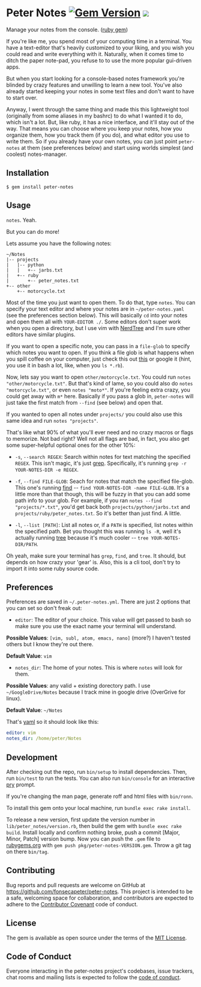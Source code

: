 # Peter Notes [![Gem Version](https://badge.fury.io/rb/peter-notes.svg)](https://badge.fury.io/rb/peter-notes)  <a href="https://travis-ci.org/fonsecapeter/peter-notes"><img src="https://travis-ci.org/fonsecapeter/peter-notes.svg?branch=master"></img></a>

Manage your notes from the console. ([ruby gem](https://rubygems.org/gems/peter-notes/))

If you're like me, you spend most of your computing time in a terminal. You have a text-editor that's heavily customized to your liking, and you wish you could read and write everything with it. Naturally, when it comes time to ditch the paper note-pad, you refuse to to use the more popular gui-driven apps.

But when you start looking for a console-based notes framework you're blinded by crazy features and unwilling to learn a new tool. You've also already started keeping your notes in some text files and don't want to have to start over.

Anyway, I went through the same thing and made this this lightweight tool (originally from some aliases in my bashrc) to do what I wanted it to do, which isn't a lot. But, like ruby, it has a nice interface, and it'll stay out of the way. That means you can choose where you keep your notes, how you organize them, how you track them (if you do), and what editor you use to write them. So if you already have your own notes, you can just point `peter-notes` at them (see preferences below) and start using worlds simplest (and coolest) notes-manager.

## Installation

    $ gem install peter-notes

## Usage

`notes`. Yeah.

But you can do more!

Lets assume you have the following notes:

    ~/Notes
    |-- projects
    |   |-- python
    |   |   +-- jarbs.txt
    |   +-- ruby
    |       +-- peter_notes.txt
    +-- other
        +-- motorcycle.txt

Most of the time you just want to open them. To do that, type `notes`. You can specify your text editor and where your notes are in `~/peter-notes.yaml` (see the preferences section below). This will basically `cd` into your notes and open them all with `YOUR-EDITOR ./`. Some editors don't super work when you open a directory, but I use vim with [NerdTree](https://github.com/scrooloose/nerdtree) and I'm sure other editors have similar plugins.

If you want to open a specific note, you can pass in a `file-glob` to specify which notes you want to open. If you think a file glob is what happens when you spill coffee on your computer, just check this out [this](http://tldp.org/LDP/abs/html/globbingref.html) or google it (hint, you use it in bash a lot, like, when you `ls *.rb`).

Now, lets say you want to open `other/motorcycle.txt`. You could run `notes "other/motorcycle.txt"`. But that's kind of lame, so you could also do `notes "motorcycle.txt"`, or even `notes "moto*"`. If you're feeling extra crazy, you could get away with `m*` here. Basically if you pass a glob in, `peter-notes` will just take the first match from `--find` (see below) and open that.

If you wanted to open all notes under `projects/` you could also use this same idea and run `notes "projects"`.

That's like what 90% of what you'll ever need and no crazy macros or flags to memorize. Not bad right? Well not all flags are bad, in fact, you also get some super-helpful optional ones for the other 10%:

  - `-s`, `--search REGEX`:
  Search within notes for text matching the specified `REGEX`. This isn't magic, it's just [grep](http://linuxcommand.org/man_pages/grep1.html). Specifically, it's running `grep -r YOUR-NOTES-DIR -e REGEX`.

  - `-f`, `--find FILE-GLOB`:
  Seach for notes that match the specified file-glob. This one's running [find](http://linuxcommand.org/man_pages/find1.html) -- `find YOUR-NOTES-DIR -name FILE-GLOB`. It's a little more than that though, this will be fuzzy in that you can add some path info to your glob. For example, if you ran `notes --find "projects/*.txt"`, you'd get back both `projects/python/jarbs.txt` and `projects/ruby/peter_notes.txt`. So it's better than just find. A little.

  - `-l`, `--list [PATH]`:
  List all notes or, if a `PATH` is specified, list notes within the specified path. Bet you thought this was running `ls -R`, well it's actually running [tree](http://linuxcommand.org/man_pages/tree1.html) because it's much cooler -- `tree YOUR-NOTES-DIR/PATH`.

Oh yeah, make sure your terminal has `grep`, `find`, and `tree`. It should, but depends on how crazy your 'gear' is. Also, this is a cli tool, don't try to import it into some ruby source code.

## Preferences

Preferences are saved in `~/.peter-notes.yml`. There are just 2 options that you can set so don't freak out:

  - `editor`:
  The editor of your choice. This value will get passed to bash so make sure you use the exact name your terminal will understand.

  **Possible Values**: `[vim, subl, atom, emacs, nano]`
  (more?) I haven't tested others but I know they're out there.

  **Default Value**: `vim`

  - `notes_dir`:
  The home of your notes. This is where `notes` will look for them.

  **Possible Values**: any valid + existing dorectory path. I use `~/GoogleDrive/Notes` because I track mine in google drive (OverGrive for linux).

  **Default Value**: `~/Notes`

That's [yaml](http://www.yaml.org/start.html) so it should look like this:

```yaml
editor: vim
notes_dir: /home/peter/Notes
```

## Development

After checking out the repo, run `bin/setup` to install dependencies. Then, run `bin/test` to run the tests. You can also run `bin/console` for an interactive [pry](http://pryrepl.org/) prompt.

If you're changing the man page, generate roff and html files with `bin/ronn`.

To install this gem onto your local machine, run `bundle exec rake install`.

To release a new version, first update the version number in `lib/peter_notes/version.rb`, then build the gem with `bundle exec rake build`. Install locally and confirm nothing broke, push a commit [Major, Minor, Patch] version bump. Now you can push the `.gem` file to [rubygems.org](https://rubygems.org) with `gem push pkg/peter-notes-VERSION.gem`. Throw a git tag on there `bin/tag`.

## Contributing

Bug reports and pull requests are welcome on GitHub at https://github.com/fonsecapeter/peter-notes. This project is intended to be a safe, welcoming space for collaboration, and contributors are expected to adhere to the [Contributor Covenant](http://contributor-covenant.org) code of conduct.

## License

The gem is available as open source under the terms of the [MIT License](http://opensource.org/licenses/MIT).

## Code of Conduct

Everyone interacting in the peter-notes project's codebases, issue trackers, chat rooms and mailing lists is expected to follow the [code of conduct](https://github.com/fonsecapeter/peter-notes/blob/master/CODE_OF_CONDUCT.md).
